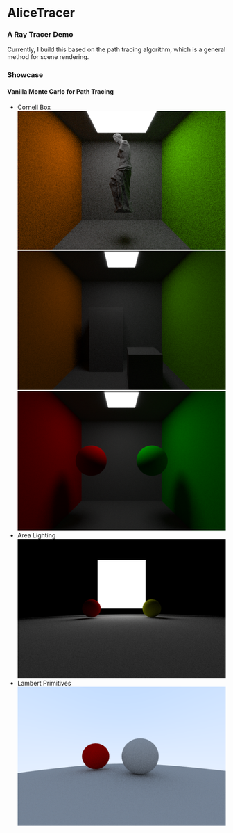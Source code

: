 # AliceTracer
### A Ray Tracer Demo 
Currently, I build this based on the path tracing algorithm, which is a general method for scene rendering.


### Showcase
#### Vanilla Monte Carlo for Path Tracing
- Cornell Box
![](showcases/venus2.png)
![](showcases/cornell_box3.png)
![](showcases/cornell_box.png)
- Area Lighting
![](showcases/area_lights.png)
- Lambert Primitives
![](showcases/first_demo.png)

